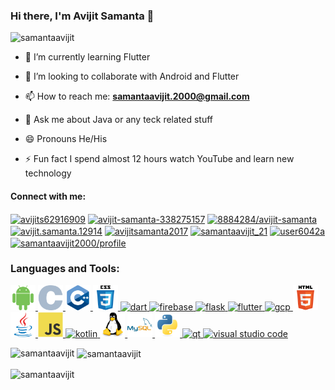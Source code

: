 ### Hi there, I'm Avijit Samanta 👋

<p align="left"> <img src="https://komarev.com/ghpvc/?username=samantaavijit&label=Profile%20views&color=0e75b6&style=flat" alt="samantaavijit" /> </p>

<!--
**samantaavijit/samantaavijit** is a ✨ _special_ ✨ repository because its `README.md` (this file) appears on your GitHub profile.
-->


- 🌱 I’m currently learning Flutter

- 👯 I’m looking to collaborate with Android and Flutter
- 📫 How to reach me: **samantaavijit.2000@gmail.com**
- 💬 Ask me about Java or any teck related stuff
- 😄 Pronouns He/His
- ⚡ Fun fact I spend almost 12 hours watch YouTube and learn new technology

<h4 align="left">Connect with me:</h4>
<p align="left">
<a href="https://twitter.com/avijits62916909" target="blank"><img align="center" src="https://1.bp.blogspot.com/-Qka7ttHkAIw/YD-iA54CeoI/AAAAAAAAJKg/TfW2-LIo2j45IqzsRlMqeD9JlASMDEufACLcBGAsYHQ/s0/twitter.png" alt="avijits62916909" height="40" width="40" /></a>
<a href="https://linkedin.com/in/avijit-samanta-338275157" target="blank"><img align="center" src="https://1.bp.blogspot.com/-FB0H_DLK3ik/YD-iAELi2jI/AAAAAAAAJKU/cJpKIm4cL2gTPEWy9McSQtypZMkZDTHEACLcBGAsYHQ/s0/linkedin.png" alt="avijit-samanta-338275157" height="40" width="40" /></a>
<a href="https://stackoverflow.com/users/8884284/avijit-samanta" target="blank"><img align="center" src="https://1.bp.blogspot.com/-iFOV1bI_vk4/YD-iAVMFteI/AAAAAAAAJKc/lHHaR-Uvzs45_dwAJZJwv_t718yoRIIIwCLcBGAsYHQ/s0/stackoverflow.png" alt="8884284/avijit-samanta" height="40" width="40" /></a>
<a href="https://fb.com/avijit.samanta.12914" target="blank"><img align="center" src="https://1.bp.blogspot.com/-mHYH9SCy6Es/YD-h_fKP0GI/AAAAAAAAJKQ/Ehkjv4UV-TQPSetI4FXke4OVf4rzU0jHQCLcBGAsYHQ/s0/facebook.png" alt="avijit.samanta.12914" height="40" width="40" /></a>
<a href="https://instagram.com/avijitsamanta2017" target="blank"><img align="center" src="https://1.bp.blogspot.com/-IcMqKgoEvCw/YD-h_X3bYlI/AAAAAAAAJKM/US6tO1s2Ys8xRDBSZurB-UMha763bRA8gCLcBGAsYHQ/s0/instagram.png" alt="avijitsamanta2017" height="40" width="40" /></a>
<a href="https://www.hackerrank.com/samantaavijit_21" target="blank"><img align="center" src="https://cdn.jsdelivr.net/npm/simple-icons@3.0.1/icons/hackerrank.svg" alt="samantaavijit_21" height="30" width="40" /></a>
<a href="https://www.leetcode.com/user6042a" target="blank"><img align="center" src="https://cdn.jsdelivr.net/npm/simple-icons@3.0.1/icons/leetcode.svg" alt="user6042a" height="30" width="40" /></a>
<a href="https://auth.geeksforgeeks.org/user/samantaavijit2000/profile" target="blank"><img align="center" src="https://1.bp.blogspot.com/-QQrZGPzgyUQ/YD-h_SQP3mI/AAAAAAAAJKI/UZeDau_lDJsyfKag1XuaQXOlsZqzRyMUgCLcBGAsYHQ/s0/geeksforgeeks.png" alt="samantaavijit2000/profile" height="40" width="40" /></a>
</p>


<h3 align="left">Languages and Tools:</h3>
<p align="left"> <a href="https://developer.android.com" target="_blank"> <img src="https://raw.githubusercontent.com/github/explore/80688e429a7d4ef2fca1e82350fe8e3517d3494d/topics/android/android.png" alt="android" width="40" height="40"/> </a> <a href="https://www.cprogramming.com/" target="_blank"> <img src="https://raw.githubusercontent.com/devicons/devicon/master/icons/c/c-original.svg" alt="c" width="40" height="40"/> </a> <a href="https://www.w3schools.com/cpp/" target="_blank"> <img src="https://raw.githubusercontent.com/devicons/devicon/master/icons/cplusplus/cplusplus-original.svg" alt="cplusplus" width="40" height="40"/> </a> <a href="https://www.w3schools.com/css/" target="_blank"> <img src="https://raw.githubusercontent.com/devicons/devicon/master/icons/css3/css3-original-wordmark.svg" alt="css3" width="40" height="40"/> </a> <a href="https://dart.dev" target="_blank"> <img src="https://www.vectorlogo.zone/logos/dartlang/dartlang-icon.svg" alt="dart" width="40" height="40"/> </a> <a href="https://firebase.google.com/" target="_blank"> <img src="https://www.vectorlogo.zone/logos/firebase/firebase-icon.svg" alt="firebase" width="40" height="40"/> </a> <a href="https://flask.palletsprojects.com/" target="_blank"> <img src="https://www.vectorlogo.zone/logos/pocoo_flask/pocoo_flask-icon.svg" alt="flask" width="40" height="40"/> </a> <a href="https://flutter.dev" target="_blank"> <img src="https://www.vectorlogo.zone/logos/flutterio/flutterio-icon.svg" alt="flutter" width="40" height="40"/> </a> <a href="https://cloud.google.com" target="_blank"> <img src="https://www.vectorlogo.zone/logos/google_cloud/google_cloud-icon.svg" alt="gcp" width="40" height="40"/> </a> <a href="https://www.w3.org/html/" target="_blank"> <img src="https://raw.githubusercontent.com/devicons/devicon/master/icons/html5/html5-original-wordmark.svg" alt="html5" width="40" height="40"/> </a> <a href="https://www.java.com" target="_blank"> <img src="https://raw.githubusercontent.com/devicons/devicon/master/icons/java/java-original.svg" alt="java" width="40" height="40"/> </a> <a href="https://developer.mozilla.org/en-US/docs/Web/JavaScript" target="_blank"> <img src="https://raw.githubusercontent.com/devicons/devicon/master/icons/javascript/javascript-original.svg" alt="javascript" width="40" height="40"/> </a> <a href="https://kotlinlang.org" target="_blank"> <img src="https://www.vectorlogo.zone/logos/kotlinlang/kotlinlang-icon.svg" alt="kotlin" width="40" height="40"/> </a> <a href="https://www.linux.org/" target="_blank"> <img src="https://raw.githubusercontent.com/devicons/devicon/master/icons/linux/linux-original.svg" alt="linux" width="40" height="40"/> </a> <a href="https://www.mysql.com/" target="_blank"> <img src="https://raw.githubusercontent.com/devicons/devicon/master/icons/mysql/mysql-original-wordmark.svg" alt="mysql" width="40" height="40"/> </a>  <a href="https://www.python.org" target="_blank"> <img src="https://raw.githubusercontent.com/devicons/devicon/master/icons/python/python-original.svg" alt="python" width="40" height="40"/> </a> <a href="https://www.qt.io/" target="_blank"> <img src="https://upload.wikimedia.org/wikipedia/commons/0/0b/Qt_logo_2016.svg" alt="qt" width="40" height="40"/> </a> <a href="https://www.qt.io/" target="_blank"> <img src="https://1.bp.blogspot.com/-yv1QgxMOX54/YD-iBByfHxI/AAAAAAAAJKk/jUU_OltBRYQfnWuwKmhCE3KVQD8oROp2wCLcBGAsYHQ/s0/visualstudiocode.png" alt="visual studio code" width="40" height="40"/> </a>      
</p>


<p><img align="left" src="https://github-readme-stats.vercel.app/api/top-langs?username=samantaavijit&theme=material-palenight&show_icons=true&locale=en&layout=compact" alt="samantaavijit" /></p>
<p>&nbsp;<img align="center" src="https://github-readme-stats.vercel.app/api?username=samantaavijit&theme=material-palenight&show_icons=true&locale=en" alt="samantaavijit" /></p>
<p><img align="center" src="https://github-readme-streak-stats.herokuapp.com/?user=samantaavijit&theme=material-palenight&show_icons=true" alt="samantaavijit" /></p>

